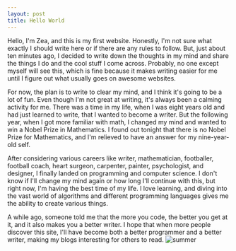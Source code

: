 ```yaml
---
layout: post
title: Hello World
---
```

Hello,
I'm Zea, and this is my first website. Honestly, I'm not sure what exactly I should write here or if there are any rules to follow. But, just about ten minutes ago, I decided to write down the thoughts in my mind and share the things I do and the cool stuff I come across. Probably, no one except myself will see this, which is fine because it makes writing easier for me until I figure out what usually goes on awesome websites.

For now, the plan is to write to clear my mind, and I think it's going to be a lot of fun. Even though I'm not great at writing, it's always been a calming activity for me. There was a time in my life, when I was eight years old and had just learned to write, that I wanted to become a writer. But the following year, when I got more familiar with math, I changed my mind and wanted to win a Nobel Prize in Mathematics. I found out tonight that there is no Nobel Prize for Mathematics, and I'm relieved to have an answer for my nine-year-old self.

After considering various careers like writer, mathematician, footballer, football coach, heart surgeon, carpenter, painter, psychologist, and designer, I finally landed on programming and computer science. I don't know if I'll change my mind again or how long I'll continue with this, but right now, I'm having the best time of my life. I love learning, and diving into the vast world of algorithms and different programming languages gives me the ability to create various things.

A while ago, someone told me that the more you code, the better you get at it, and it also makes you a better writer. I hope that when more people discover this site, I'll have become both a better programmer and a better writer, making my blogs interesting for others to read.
![summer](/Users/zea/Developer/website/assets/summer.jpg)